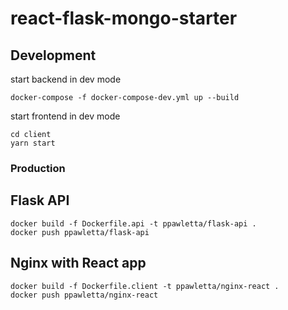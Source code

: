 # react-flask-mongo-starter

## Development

start backend in dev mode
````
docker-compose -f docker-compose-dev.yml up --build
````

start frontend in dev mode
````
cd client
yarn start
````

### Production

## Flask API
```
docker build -f Dockerfile.api -t ppawletta/flask-api .
docker push ppawletta/flask-api
```

## Nginx with React app
```
docker build -f Dockerfile.client -t ppawletta/nginx-react .
docker push ppawletta/nginx-react
```